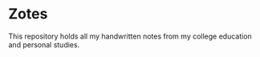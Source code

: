 # Zotes
This repository holds all my handwritten notes from my college education and personal studies. 
